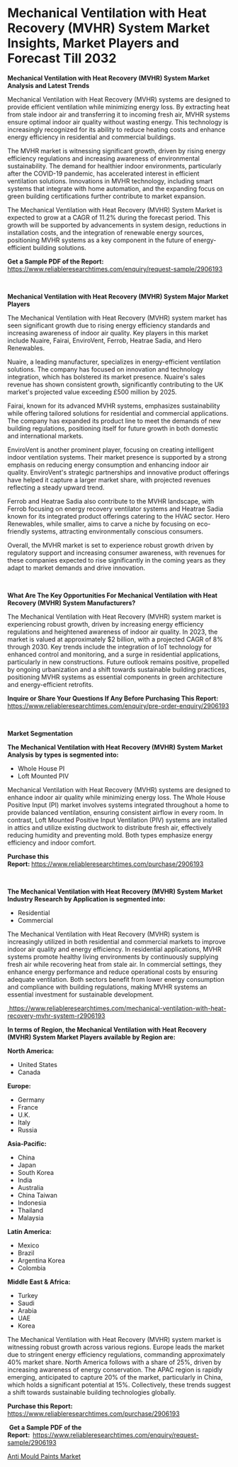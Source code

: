 <p><h1>Mechanical Ventilation with Heat Recovery (MVHR) System Market Insights, Market Players and Forecast Till 2032</h1></p><p><strong>Mechanical Ventilation with Heat Recovery (MVHR) System Market Analysis and Latest Trends</strong></p>
<p><p>Mechanical Ventilation with Heat Recovery (MVHR) systems are designed to provide efficient ventilation while minimizing energy loss. By extracting heat from stale indoor air and transferring it to incoming fresh air, MVHR systems ensure optimal indoor air quality without wasting energy. This technology is increasingly recognized for its ability to reduce heating costs and enhance energy efficiency in residential and commercial buildings.</p><p>The MVHR market is witnessing significant growth, driven by rising energy efficiency regulations and increasing awareness of environmental sustainability. The demand for healthier indoor environments, particularly after the COVID-19 pandemic, has accelerated interest in efficient ventilation solutions. Innovations in MVHR technology, including smart systems that integrate with home automation, and the expanding focus on green building certifications further contribute to market expansion.</p><p>The Mechanical Ventilation with Heat Recovery (MVHR) System Market is expected to grow at a CAGR of 11.2% during the forecast period. This growth will be supported by advancements in system design, reductions in installation costs, and the integration of renewable energy sources, positioning MVHR systems as a key component in the future of energy-efficient building solutions.</p></p>
<p><strong>Get a Sample PDF of the Report:&nbsp;</strong> <a href="https://www.reliableresearchtimes.com/enquiry/request-sample/2906193?utm_campaign=3293&utm_medium=2&utm_source=Github&utm_content=ia&utm_term=12032025&utm_id=mechanical-ventilation-with-heat-recovery-mvhr-system">https://www.reliableresearchtimes.com/enquiry/request-sample/2906193</a></p>
<p>&nbsp;</p>
<p><strong>Mechanical Ventilation with Heat Recovery (MVHR) System Major Market Players</strong></p>
<p><p>The Mechanical Ventilation with Heat Recovery (MVHR) system market has seen significant growth due to rising energy efficiency standards and increasing awareness of indoor air quality. Key players in this market include Nuaire, Fairai, EnviroVent, Ferrob, Heatrae Sadia, and Hero Renewables.</p><p>Nuaire, a leading manufacturer, specializes in energy-efficient ventilation solutions. The company has focused on innovation and technology integration, which has bolstered its market presence. Nuaire's sales revenue has shown consistent growth, significantly contributing to the UK market's projected value exceeding £500 million by 2025.</p><p>Fairai, known for its advanced MVHR systems, emphasizes sustainability while offering tailored solutions for residential and commercial applications. The company has expanded its product line to meet the demands of new building regulations, positioning itself for future growth in both domestic and international markets.</p><p>EnviroVent is another prominent player, focusing on creating intelligent indoor ventilation systems. Their market presence is supported by a strong emphasis on reducing energy consumption and enhancing indoor air quality. EnviroVent's strategic partnerships and innovative product offerings have helped it capture a larger market share, with projected revenues reflecting a steady upward trend.</p><p>Ferrob and Heatrae Sadia also contribute to the MVHR landscape, with Ferrob focusing on energy recovery ventilator systems and Heatrae Sadia known for its integrated product offerings catering to the HVAC sector. Hero Renewables, while smaller, aims to carve a niche by focusing on eco-friendly systems, attracting environmentally conscious consumers.</p><p>Overall, the MVHR market is set to experience robust growth driven by regulatory support and increasing consumer awareness, with revenues for these companies expected to rise significantly in the coming years as they adapt to market demands and drive innovation.</p></p>
<p>&nbsp;</p>
<p><strong>What Are The Key Opportunities For Mechanical Ventilation with Heat Recovery (MVHR) System Manufacturers?</strong></p>
<p><p>The Mechanical Ventilation with Heat Recovery (MVHR) system market is experiencing robust growth, driven by increasing energy efficiency regulations and heightened awareness of indoor air quality. In 2023, the market is valued at approximately $2 billion, with a projected CAGR of 8% through 2030. Key trends include the integration of IoT technology for enhanced control and monitoring, and a surge in residential applications, particularly in new constructions. Future outlook remains positive, propelled by ongoing urbanization and a shift towards sustainable building practices, positioning MVHR systems as essential components in green architecture and energy-efficient retrofits.</p></p>
<p><strong>Inquire or Share Your Questions If Any Before Purchasing This Report:</strong> <a href="https://www.reliableresearchtimes.com/enquiry/pre-order-enquiry/2906193?utm_campaign=3293&utm_medium=2&utm_source=Github&utm_content=ia&utm_term=12032025&utm_id=mechanical-ventilation-with-heat-recovery-mvhr-system">https://www.reliableresearchtimes.com/enquiry/pre-order-enquiry/2906193</a></p>
<p>&nbsp;</p>
<p><strong>Market Segmentation</strong></p>
<p><strong>The Mechanical Ventilation with Heat Recovery (MVHR) System Market Analysis by types is segmented into:</strong></p>
<p><ul><li>Whole House PI</li><li>Loft Mounted PIV</li></ul></p>
<p><p>Mechanical Ventilation with Heat Recovery (MVHR) systems are designed to enhance indoor air quality while minimizing energy loss. The Whole House Positive Input (PI) market involves systems integrated throughout a home to provide balanced ventilation, ensuring consistent airflow in every room. In contrast, Loft Mounted Positive Input Ventilation (PIV) systems are installed in attics and utilize existing ductwork to distribute fresh air, effectively reducing humidity and preventing mold. Both types emphasize energy efficiency and indoor comfort.</p></p>
<p><strong>Purchase this Report:&nbsp;</strong><a href="https://www.reliableresearchtimes.com/purchase/2906193?utm_campaign=3293&utm_medium=2&utm_source=Github&utm_content=ia&utm_term=12032025&utm_id=mechanical-ventilation-with-heat-recovery-mvhr-system">https://www.reliableresearchtimes.com/purchase/2906193</a></p>
<p>&nbsp;</p>
<p><strong>The Mechanical Ventilation with Heat Recovery (MVHR) System Market Industry Research by Application is segmented into:</strong></p>
<p><ul><li>Residential</li><li>Commercial</li></ul></p>
<p><p>The Mechanical Ventilation with Heat Recovery (MVHR) system is increasingly utilized in both residential and commercial markets to improve indoor air quality and energy efficiency. In residential applications, MVHR systems promote healthy living environments by continuously supplying fresh air while recovering heat from stale air. In commercial settings, they enhance energy performance and reduce operational costs by ensuring adequate ventilation. Both sectors benefit from lower energy consumption and compliance with building regulations, making MVHR systems an essential investment for sustainable development.</p></p>
<p><a href="https://www.reliableresearchtimes.com/mechanical-ventilation-with-heat-recovery-mvhr-system-r2906193?utm_campaign=3293&utm_medium=2&utm_source=Github&utm_content=ia&utm_term=12032025&utm_id=mechanical-ventilation-with-heat-recovery-mvhr-system">&nbsp;https://www.reliableresearchtimes.com/mechanical-ventilation-with-heat-recovery-mvhr-system-r2906193</a></p>
<p><strong>In terms of Region, the Mechanical Ventilation with Heat Recovery (MVHR) System Market Players available by Region are:</strong></p>
<p>
    <p> <strong> North America: </strong>
        <ul>
            <li>United States</li>
            <li>Canada</li>
        </ul>
        </p> 
    <p> <strong> Europe: </strong>
        <ul>
            <li>Germany</li>
            <li>France</li>
            <li>U.K.</li>
            <li>Italy</li>
            <li>Russia</li>
        </ul>
        </p> 
    <p> <strong> Asia-Pacific: </strong>
        <ul>
            <li>China</li>
            <li>Japan</li>
            <li>South Korea</li>
            <li>India</li>
            <li>Australia</li>
            <li>China Taiwan</li>
            <li>Indonesia</li>
            <li>Thailand</li>
            <li>Malaysia</li>
        </ul>
        </p> 
    <p> <strong> Latin America: </strong>
        <ul>
            <li>Mexico</li>
            <li>Brazil</li>
            <li>Argentina Korea</li>
            <li>Colombia</li>
        </ul>
        </p> 
    <p> <strong> Middle East & Africa: </strong>
        <ul>
            <li>Turkey</li>
            <li>Saudi</li>
            <li>Arabia</li>
            <li>UAE</li>
            <li>Korea</li>
        </ul>
    </p>
    </p>
<p><p>The Mechanical Ventilation with Heat Recovery (MVHR) system market is witnessing robust growth across various regions. Europe leads the market due to stringent energy efficiency regulations, commanding approximately 40% market share. North America follows with a share of 25%, driven by increasing awareness of energy conservation. The APAC region is rapidly emerging, anticipated to capture 20% of the market, particularly in China, which holds a significant potential at 15%. Collectively, these trends suggest a shift towards sustainable building technologies globally.</p></p>
<p><strong>Purchase this Report: </strong><a href="https://www.reliableresearchtimes.com/purchase/2906193?utm_campaign=3293&utm_medium=2&utm_source=Github&utm_content=ia&utm_term=12032025&utm_id=mechanical-ventilation-with-heat-recovery-mvhr-system">https://www.reliableresearchtimes.com/purchase/2906193</a></p>
<p>&nbsp;<strong>Get a Sample PDF of the Report:&nbsp;&nbsp;</strong><a href="https://www.reliableresearchtimes.com/enquiry/request-sample/2906193?utm_campaign=3293&utm_medium=2&utm_source=Github&utm_content=ia&utm_term=12032025&utm_id=mechanical-ventilation-with-heat-recovery-mvhr-system">https://www.reliableresearchtimes.com/enquiry/request-sample/2906193</a></p>
<p><strong></strong></p>
<p><p><a href="https://github.com/mudgeadamsvx/Market-Research-Report-List-1/blob/main/anti-mould-paints-market.md?utm_campaign=3293&utm_medium=2&utm_source=Github&utm_content=ia&utm_term=12032025&utm_id=mechanical-ventilation-with-heat-recovery-mvhr-system">Anti Mould Paints Market</a></p></p>